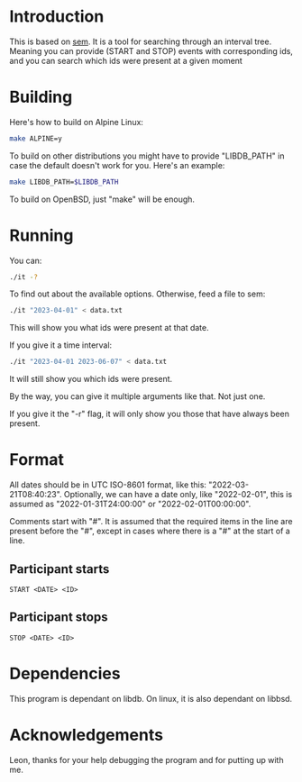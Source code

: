# Introduction
This is based on [sem](https://github.com/quirinpa/sem). It is a tool for searching through an interval tree.
Meaning you can provide (START and STOP) events with corresponding ids, and you can search which ids were present at a given moment

# Building
Here's how to build on Alpine Linux:
```sh
make ALPINE=y
```
To build on other distributions you might have to provide "LIBDB\_PATH" in case the default doesn't work for you. Here's an example:
```sh
make LIBDB_PATH=$LIBDB_PATH
```
To build on OpenBSD, just "make" will be enough.

# Running
You can:
```sh
./it -?
```
To find out about the available options.
Otherwise, feed a file to sem:
```sh
./it "2023-04-01" < data.txt
```
This will show you what ids were present at that date.

If you give it a time interval:
```sh
./it "2023-04-01 2023-06-07" < data.txt
```
It will still show you which ids were present.

By the way, you can give it multiple arguments like that. Not just one.

If you give it the "-r" flag, it will only show you those that have always been present.

# Format

All dates should be in UTC ISO-8601 format, like this: "2022-03-21T08:40:23".
Optionally, we can have a date only, like "2022-02-01", this is assumed as "2022-01-31T24:00:00" or "2022-02-01T00:00:00".


Comments start with "#". It is assumed that the required items in the line are present before the "#", except in cases where there is a "#" at the start of a line.

## Participant starts
```
START <DATE> <ID>
```

## Participant stops
```
STOP <DATE> <ID>
```

# Dependencies
This program is dependant on libdb. On linux, it is also dependant on libbsd.

# Acknowledgements
Leon, thanks for your help debugging the program and for putting up with me.
